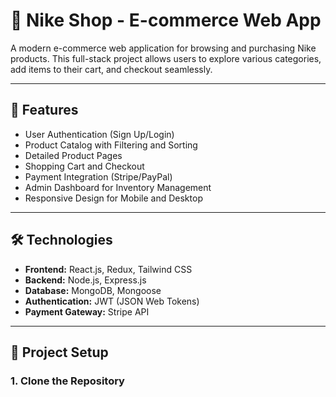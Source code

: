 # 👟 Nike Shop - E-commerce Web App  

A modern e-commerce web application for browsing and purchasing Nike products. This full-stack project allows users to explore various categories, add items to their cart, and checkout seamlessly.  

---

## 🚀 Features  
- User Authentication (Sign Up/Login)  
- Product Catalog with Filtering and Sorting  
- Detailed Product Pages  
- Shopping Cart and Checkout  
- Payment Integration (Stripe/PayPal)  
- Admin Dashboard for Inventory Management  
- Responsive Design for Mobile and Desktop  

---

## 🛠️ Technologies  
- **Frontend:** React.js, Redux, Tailwind CSS  
- **Backend:** Node.js, Express.js  
- **Database:** MongoDB, Mongoose  
- **Authentication:** JWT (JSON Web Tokens)  
- **Payment Gateway:** Stripe API  

---

## 📂 Project Setup  

### 1. Clone the Repository  
